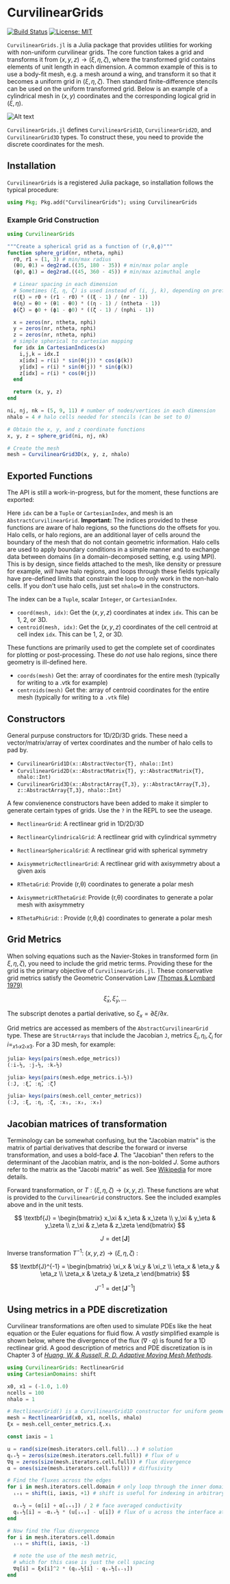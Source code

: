# CurvilinearGrids

[![Build Status](https://github.com/smillerc/CurvilinearGrids.jl/workflows/CI/badge.svg)](https://github.com/smillerc/CurvilinearGrids.jl/actions/workflows/CI.yml?query=branch%3Amaster) [![License: MIT](https://img.shields.io/badge/License-MIT-success.svg)](https://opensource.org/licenses/MIT)


`CurvilinearGrids.jl` is a Julia package that provides utilities for working with non-uniform curvilinear grids. The core function takes a grid and transforms it from $(x,y,z) \rightarrow (\xi,\eta,\zeta)$, where the transformed grid contains elements of unit length in each dimension. A common example of this is to use a body-fit mesh, e.g. a mesh around a wing, and transform it so that it becomes a uniform grid in $(\xi,\eta,\zeta)$. Then standard finite-difference stencils can be used on the uniform transformed grid. Below is an example of a cylindrical mesh in $(x,y)$ coordinates and the corresponding logical grid in $(\xi,\eta)$.

![Alt text](docs/image.png)

`CurvilinearGrids.jl` defines `CurvilinearGrid1D`, `CurvilinearGrid2D`, and `CurvilinearGrid3D` types. To construct these, you need to provide the discrete coordinates for the mesh. 

## Installation
`CurvilinearGrids` is a registered Julia package, so installation follows the typical procedure:
```julia
using Pkg; Pkg.add("CurvilinearGrids"); using CurvilinearGrids
```

### Example Grid Construction
```julia
using CurvilinearGrids

"""Create a spherical grid as a function of (r,θ,ϕ)"""
function sphere_grid(nr, ntheta, nphi)
  r0, r1 = (1, 3) # min/max radius
  (θ0, θ1) = deg2rad.((35, 180 - 35)) # min/max polar angle
  (ϕ0, ϕ1) = deg2rad.((45, 360 - 45)) # min/max azimuthal angle

  # Linear spacing in each dimension
  # Sometimes (ξ, η, ζ) is used instead of (i, j, k), depending on preference
  r(ξ) = r0 + (r1 - r0) * ((ξ - 1) / (nr - 1))
  θ(η) = θ0 + (θ1 - θ0) * ((η - 1) / (ntheta - 1))
  ϕ(ζ) = ϕ0 + (ϕ1 - ϕ0) * ((ζ - 1) / (nphi - 1))

  x = zeros(nr, ntheta, nphi)
  y = zeros(nr, ntheta, nphi)
  z = zeros(nr, ntheta, nphi)
  # simple spherical to cartesian mapping
  for idx in CartesianIndices(x)
    i,j,k = idx.I
    x[idx] = r(i) * sin(θ(j)) * cos(ϕ(k))
    y[idx] = r(i) * sin(θ(j)) * sin(ϕ(k))
    z[idx] = r(i) * cos(θ(j))
  end

  return (x, y, z)
end

ni, nj, nk = (5, 9, 11) # number of nodes/vertices in each dimension
nhalo = 4 # halo cells needed for stencils (can be set to 0)

# Obtain the x, y, and z coordinate functions
x, y, z = sphere_grid(ni, nj, nk)

# Create the mesh
mesh = CurvilinearGrid3D(x, y, z, nhalo)
```
## Exported Functions

The API is still a work-in-progress, but for the moment, these functions are exported:

Here `idx` can be a `Tuple` or `CartesianIndex`, and mesh is an `AbstractCurvilinearGrid`. **Important:** The indices provided to these functions are aware of halo regions, so the functions do the offsets for you. Halo cells, or halo regions, are an additional layer of cells around the boundary of the mesh that do not contain geometric information. Halo cells are used to apply boundary conditions in a simple manner and to exchange data between domains (in a domain-decomposed setting, e.g. using MPI). This is by design, since fields attached to the mesh, like density or pressure for example, _will_ have halo regions, and loops through these fields typically have pre-defined limits that constrain the loop to only work in the non-halo cells. If you don't use halo cells, just set `nhalo=0` in the constructors.

The index can be a `Tuple`, scalar `Integer`, or `CartesianIndex`.
- `coord(mesh, idx)`: Get the $(x,y,z)$ coordinates at index `idx`. This can be 1, 2, or 3D.
- `centroid(mesh, idx)`:  Get the $(x,y,z)$ coordinates of the cell centroid at cell index `idx`. This can be 1, 2, or 3D.

These functions are primarily used to get the complete set of coordinates for plotting or post-processing. These do _not_ use halo regions, since there geometry is ill-defined here.
- `coords(mesh)` Get the: array of coordinates for the entire mesh (typically for writing to a .vtk for example)
- `centroids(mesh)` Get the: array of centroid coordinates for the entire mesh (typically for writing to a `.vtk` file)

## Constructors

General purpuse constructors for 1D/2D/3D grids. These need a vector/matrix/array of vertex coordinates and the number of halo cells to pad by.
- `CurvilinearGrid1D(x::AbstractVector{T}, nhalo::Int)`
- `CurvilinearGrid2D(x::AbstractMatrix{T}, y::AbstractMatrix{T}, nhalo::Int)`
- `CurvilinearGrid3D(x::AbstractArray{T,3}, y::AbstractArray{T,3}, z::AbstractArray{T,3}, nhalo::Int)`

A few convienence constructors have been added to make it simpler to generate certain types of grids. Use the `?` in the REPL to see the useage.

- `RectlinearGrid`: A rectlinear grid in 1D/2D/3D
- `RectlinearCylindricalGrid`: A rectlinear grid with cylindrical symmetry
- `RectlinearSphericalGrid`: A rectlinear grid with spherical symmetry
- `AxisymmetricRectlinearGrid`: A rectlinear grid with axisymmetry about a given axis

- `RThetaGrid`: Provide (r,θ) coordinates to generate a polar mesh
- `AxisymmetricRThetaGrid`: Provide (r,θ) coordinates to generate a polar mesh with axisymmetry
- `RThetaPhiGrid`: : Provide (r,θ,ϕ) coordinates to generate a polar mesh

## Grid Metrics

When solving equations such as the Navier-Stokes in transformed form (in $\xi,\eta,\zeta$), you need to include the grid metric terms. Providing these for the grid is the primary objective of `CurvilinearGrids.jl`. These conservative grid metrics satisfy the Geometric Conservation Law [(Thomas & Lombard 1979)](https://doi.org/10.2514/3.61273)

$$
\hat{\xi}_x, \hat{\xi}_y,...
$$

The subscript denotes a partial derivative, so $\xi_x = \partial \xi / \partial x$. 

Grid metrics are accessed as members of the `AbstractCurvilinearGrid` type. These are `StructArrays` that include the Jacobian `J`, metrics $\xi_i, \eta_i, \zeta_i$ for $i=_{x1}, _{x2}, _{x3}$. For a 3D mesh, for example:
```julia
julia> keys(pairs(mesh.edge_metrics))
(:i₊½, :j₊½, :k₊½)

julia> keys(pairs(mesh.edge_metrics.i₊½))
(:J, :ξ̂, :η̂, :ζ̂)

julia> keys(pairs(mesh.cell_center_metrics))
(:J, :ξ, :η, :ζ, :x₁, :x₂, :x₃)
```

## Jacobian matrices of transformation

Terminology can be somewhat confusing, but the "Jacobian matrix" is the matrix of partial derivatives that describe the forward or inverse transformation, and uses a bold-face $\textbf{J}$. The "Jacobian" then refers to the determinant of the Jacobian matrix, and is the non-bolded $J$. Some authors refer to the matrix as the "Jacobi matrix" as well. See [Wikipedia](https://en.wikipedia.org/wiki/Jacobian_matrix_and_determinant) for more details.

Forward transformation, or $T: (\xi,\eta,\zeta) \rightarrow (x,y,z)$. These functions are what is provided to the `CurvilinearGrid` constructors. See the included examples above and in the unit tests.

$$
\textbf{J} = 
\begin{bmatrix}
x_\xi & x_\eta & x_\zeta \\
y_\xi & y_\eta & y_\zeta \\
z_\xi & z_\eta & z_\zeta
\end{bmatrix}
$$

$$
J = \det [\textbf{J}]
$$

Inverse transformation $T^{-1}$: $(x,y,z) \rightarrow (\xi,\eta,\zeta)$ : 

$$
\textbf{J}^{-1} = 
\begin{bmatrix}
\xi_x   & \xi_y   & \xi_z   \\
\eta_x  & \eta_y  & \eta_z  \\
\zeta_x & \zeta_y & \zeta_z
\end{bmatrix}
$$

$$
J^{-1} = \det [\textbf{J}^{-1}]
$$

## Using metrics in a PDE discretization

Curvilinear transformations are often used to simulate PDEs like the heat equation or the Euler equations for fluid flow. A *vastly* simplified example is shown below, where the divergence of the flux ($\nabla \cdot q$) is found for a 1D rectlinear grid. A good description of metrics and PDE discretization is in Chapter 3 of [*Huang, W. & Russell, R. D. Adaptive Moving Mesh Methods*](https://link.springer.com/book/10.1007/978-1-4419-7916-2).


```julia
using CurvilinearGrids: RectlinearGrid
using CartesianDomains: shift

x0, x1 = (-1.0, 1.0)
ncells = 100
nhalo = 1

# RectlinearGrid() is a CurvilinearGrid1D constructor for uniform geometry
mesh = RectlinearGrid(x0, x1, ncells, nhalo)
ξx = mesh.cell_center_metrics.ξ.x₁

const iaxis = 1

u = rand(size(mesh.iterators.cell.full)...) # solution
qᵢ₊½ = zeros(size(mesh.iterators.cell.full)) # flux of u
∇q = zeros(size(mesh.iterators.cell.full)) # flux divergence
α = ones(size(mesh.iterators.cell.full)) # diffusivity

# Find the fluxes across the edges
for i in mesh.iterators.cell.domain # only loop through the inner domain (ignore halo region)
  ᵢ₊₁ = shift(i, iaxis, +1) # shift is useful for indexing in arbitrary dimensions

  αᵢ₊½ = (α[i] + α[ᵢ₊₁]) / 2 # face averaged conductivity
  qᵢ₊½[i] = -αᵢ₊½ * (u[ᵢ₊₁] - u[i]) # flux of u across the interface at ᵢ₊½
end

# Now find the flux divergence
for i in mesh.iterators.cell.domain
  ᵢ₋₁ = shift(i, iaxis, -1)

  # note the use of the mesh metric, 
  # which for this case is just the cell spacing
  ∇q[i] = ξx[i]^2 * (qᵢ₊½[i] - qᵢ₊½[ᵢ₋₁])
end
```